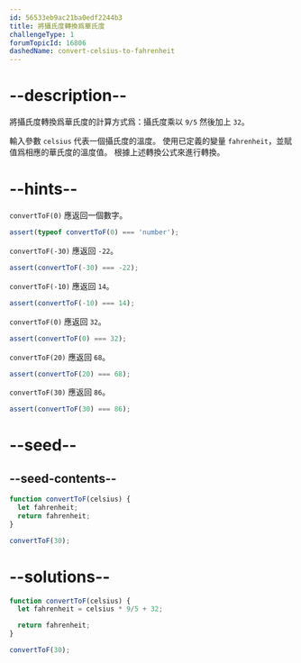 ```yaml
---
id: 56533eb9ac21ba0edf2244b3
title: 將攝氏度轉換爲華氏度
challengeType: 1
forumTopicId: 16806
dashedName: convert-celsius-to-fahrenheit
---
```


# --description--

將攝氏度轉換爲華氏度的計算方式爲：攝氏度乘以 `9/5` 然後加上 `32`。

輸入參數 `celsius` 代表一個攝氏度的溫度。 使用已定義的變量 `fahrenheit`，並賦值爲相應的華氏度的溫度值。 根據上述轉換公式來進行轉換。

# --hints--

`convertToF(0)` 應返回一個數字。

```js
assert(typeof convertToF(0) === 'number');
```

`convertToF(-30)` 應返回 `-22`。

```js
assert(convertToF(-30) === -22);
```

`convertToF(-10)` 應返回 `14`。

```js
assert(convertToF(-10) === 14);
```

`convertToF(0)` 應返回 `32`。

```js
assert(convertToF(0) === 32);
```

`convertToF(20)` 應返回 `68`。

```js
assert(convertToF(20) === 68);
```

`convertToF(30)` 應返回 `86`。

```js
assert(convertToF(30) === 86);
```

# --seed--

## --seed-contents--

```js
function convertToF(celsius) {
  let fahrenheit;
  return fahrenheit;
}

convertToF(30);
```

# --solutions--

```js
function convertToF(celsius) {
  let fahrenheit = celsius * 9/5 + 32;

  return fahrenheit;
}

convertToF(30);
```
